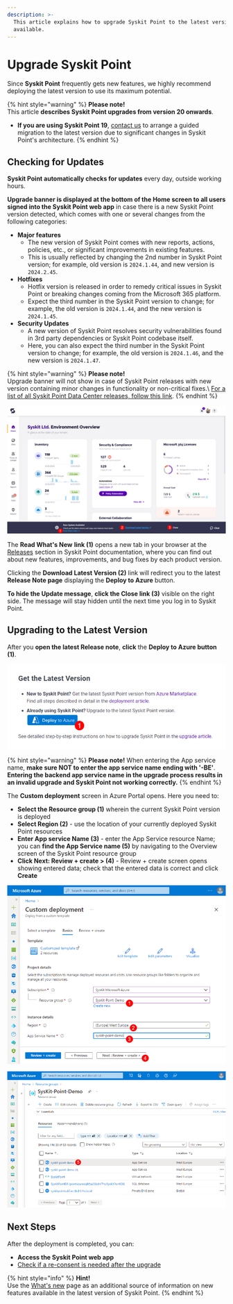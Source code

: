 ```yaml
---
description: >-
  This article explains how to upgrade Syskit Point to the latest version
  available.
---
```


# Upgrade Syskit Point

Since **Syskit Point** frequently gets new features, we highly recommend deploying the latest version to use its maximum potential.

{% hint style="warning" %}
**Please note!**\
This article **describes Syskit Point upgrades from version 20 onwards**.

* **If you are using Syskit Point 19**, [contact us](https://www.syskit.com/company/contact-us/) to arrange a guided migration to the latest version due to significant changes in Syskit Point's architecture.
{% endhint %}

## Checking for Updates

**Syskit Point automatically checks for updates** every day, outside working hours.

**Upgrade banner is displayed at the bottom of the Home screen to all users signed into the Syskit Point web app** in case there is a new Syskit Point version detected, which comes with one or several changes from the following categories:
* **Major features**
  * The new version of Syskit Point comes with new reports, actions, policies, etc., or significant improvements in existing features.
  * This is usually reflected by changing the 2nd number in Syskit Point version; for example, old version is `2024.1.44`, and new version is `2024.2.45`.
* **Hotfixes**
  * Hotfix version is released in order to remedy critical issues in Syskit Point or breaking changes coming from the Microsoft 365 platform.
  * Expect the third number in the Syskit Point version to change; for example, the old version is `2024.1.44`, and the new version is `2024.1.45`.
* **Security Updates**
  * A new version of Syskit Point resolves security vulnerabilities found in 3rd party dependencies or Syskit Point codebase itself. 
  * Here, you can also expect the third number in the Syskit Point version to change; for example, the old version is `2024.1.46`, and the new version is `2024.1.47`.

{% hint style="warning" %}
**Please note!**\
Upgrade banner will not show in case of Syskit Point releases with new version containing minor changes in functionality or non-critical fixes.\ 
[For a list of all Syskit Point Data Center releases, follow this link](../../releases/data-center/).
{% endhint %}

![Home screen - New Update Available](../../.gitbook/assets/upgrade-syskit-point-new-update-available.png)

The **Read What's New** **link (1)** opens a new tab in your browser at the [Releases](../../releases/) section in Syskit Point documentation, where you can find out about new features, improvements, and bug fixes by each product version.

Clicking the **Download Latest Version (2)** link will redirect you to the latest **Release Note page** displaying the **Deploy to Azure** button.

**To hide the Update message**, **click the Close link (3)** visible on the right side. The message will stay hidden until the next time you log in to Syskit Point.

## Upgrading to the Latest Version

After you **open the latest Release note**, **click** the **Deploy to Azure button (1)**. 

![Deploy to Azure Button](../../.gitbook/assets/upgrade-syskit-point-deploy.png)

{% hint style="warning" %}
**Please note!** When entering the App service name, **make sure NOT to enter the app service name ending with '-BE'**. **Entering the backend app service name in the upgrade process results in an invalid upgrade and Syskit Point not working correctly.**
{% endhint %}

The **Custom deployment** screen in Azure Portal opens. Here you need to:

* **Select the Resource group (1)** wherein the current Syskit Point version is deployed
* **Select Region (2)** - use the location of your currently deployed Syskit Point resources
* **Enter App service Name (3)** - enter the App Service resource Name; you can **find the App Service name (5)** by navigating to the Overview screen of the Syskit Point resource group
* **Click Next: Review + create > (4)** - Review + create screen opens showing entered data; check that the entered data is correct and click **Create**

![Azure Portal - Custom Deployment](../../.gitbook/assets/upgrade-syskit-point-custom-deployment.png)

![Resource Group - App Service Name](../../.gitbook/assets/upgrade-syskit-point-app-service-name.png)

## Next Steps

After the deployment is completed, you can:

* **Access the Syskit Point web app**
* [Check if a re-consent is needed after the upgrade](../../requirements/permission-requirements-change-log.md)

{% hint style="info" %}
**Hint!**\
Use the [What's new](https://www.syskit.com/products/point/whats-new/) page as an additional source of information on new features available in the latest version of Syskit Point.
{% endhint %}
